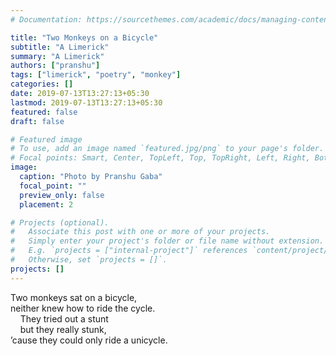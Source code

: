 ```yaml
---
# Documentation: https://sourcethemes.com/academic/docs/managing-content/

title: "Two Monkeys on a Bicycle"
subtitle: "A Limerick"
summary: "A Limerick"
authors: ["pranshu"]
tags: ["limerick", "poetry", "monkey"]
categories: []
date: 2019-07-13T13:27:13+05:30
lastmod: 2019-07-13T13:27:13+05:30
featured: false
draft: false

# Featured image
# To use, add an image named `featured.jpg/png` to your page's folder.
# Focal points: Smart, Center, TopLeft, Top, TopRight, Left, Right, BottomLeft, Bottom, BottomRight.
image:
  caption: "Photo by Pranshu Gaba"
  focal_point: ""
  preview_only: false
  placement: 2

# Projects (optional).
#   Associate this post with one or more of your projects.
#   Simply enter your project's folder or file name without extension.
#   E.g. `projects = ["internal-project"]` references `content/project/deep-learning/index.md`.
#   Otherwise, set `projects = []`.
projects: []
---
```


Two monkeys sat on a bicycle,  
neither knew how to ride the cycle.  
&nbsp;&nbsp;&nbsp;&nbsp;They tried out a stunt  
&nbsp;&nbsp;&nbsp;&nbsp;but they really stunk,  
’cause they could only ride a unicycle.
